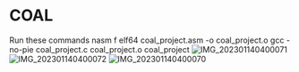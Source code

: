 # COAL
Run these commands 
nasm f elf64 coal_project.asm -o coal_project.o
gcc -no-pie coal_project.c coal_project.o coal_project
![IMG_202301140400071](https://user-images.githubusercontent.com/76860873/212434529-06ae81af-a5e5-431a-b19f-2b3502a718f1.JPG)
![IMG_202301140400072](https://user-images.githubusercontent.com/76860873/212434532-17fdd930-9593-46b3-b327-6ef46dbef18e.JPG)
![IMG_202301140400070](https://user-images.githubusercontent.com/76860873/212434534-0a77a738-71bd-4ebe-bda1-0155ae3cd8c2.JPG)
